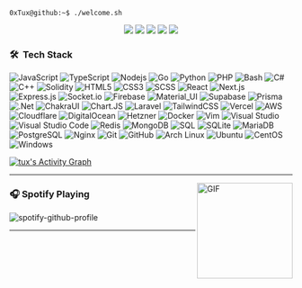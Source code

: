 ```console
0xTux@github:~$ ./welcome.sh
```


<p align="center">
   <a href="https://www.facebook.com/0xtux" target="_blank"><img src="https://img.shields.io/badge/-Facebook-0D1117?style=for-the-badge&logo=facebook&logoColor=ff3c74"></a>
    <a href="https://steamcommunity.com/id/0xtux" target="_blank"><img src="https://img.shields.io/badge/-Steam-0D1117?style=for-the-badge&logo=steam&logoColor=ff3c74"></a>
   <a href="https://www.reddit.com/user/0xtux" target="_blank"><img src="https://img.shields.io/badge/-Reddit-0D1117?style=for-the-badge&logo=reddit&logoColor=ff3c74"></a>
   <a href="https://discord.gg/jwGRprex4C" target="_blank"><img src="https://img.shields.io/badge/-Discord-0D1117?style=for-the-badge&logo=discord&logoColor=ff3c74"></a>
   <a href="mailto:0xTux@pm.me" target="_blank"><img src="https://img.shields.io/badge/-Email-0D1117?style=for-the-badge&logo=gmail&logoColor=ff3c74"></a>
</p>


### 🛠 &nbsp;Tech Stack

![JavaScript](https://img.shields.io/badge/-JavaScript-black?style=flat-square&logo=javascript)
![TypeScript](https://img.shields.io/badge/-TypeScript-black?style=flat-square&logo=typescript)
![Nodejs](https://img.shields.io/badge/-Nodejs-black?style=flat-square&logo=Node.js)
![Go](https://img.shields.io/badge/-Go-black?style=flat-square&logo=go)
![Python](https://img.shields.io/badge/-Python-black?style=flat-square&logo=python)
![PHP](https://img.shields.io/badge/-PHP-black?style=flat-square&logo=PHP)
![Bash](https://img.shields.io/badge/-Bash-black?style=flat-square&logo=gnu-bash)
![C#](https://img.shields.io/badge/-CSharp-black?style=flat-square&logo=csharp)
![C++](https://img.shields.io/badge/-C++-black?style=flat-square&logo=c)
![Solidity](https://img.shields.io/badge/-Solidity-black?style=flat-square&logo=solidity)
![HTML5](https://img.shields.io/badge/-HTML5-black?style=flat-square&logo=html5&logoColor=white)
![CSS3](https://img.shields.io/badge/-CSS3-black?style=flat-square&logo=css3)
![SCSS](https://img.shields.io/badge/-SCSS-black?style=flat-square&logo=SASS)
![React](https://img.shields.io/badge/-React-black?style=flat-square&logo=react)
![Next.js](https://img.shields.io/badge/-Next-black?style=flat-square&logo=Next.js)
![Express.js](https://img.shields.io/badge/-Express-black?style=flat-square&logo=express)
![Socket.io](https://img.shields.io/badge/-Socket-black?style=flat-square&logo=socket.io)
![Firebase](https://img.shields.io/badge/-Firebase-black?style=flat-square&logo=Firebase)
![Material_UI](https://img.shields.io/badge/-Material_UI-black?style=flat-square&logo=material-ui)
![Supabase](https://img.shields.io/badge/-Supabase-black?style=flat-square&logo=supabase)
![Prisma](https://img.shields.io/badge/-Prisma-black?style=flat-square&logo=prisma)
![.Net](https://img.shields.io/badge/-.Net-black?style=flat-square&logo=.net)
![ChakraUI](https://img.shields.io/badge/-Chakra_UI-black?style=flat-square&logo=chakraui)
![Chart.JS](https://img.shields.io/badge/-chart.js-black?style=flat-square&logo=chart.js)
![Laravel](https://img.shields.io/badge/-Laravel-black?style=flat-square&logo=laravel)
![TailwindCSS](https://img.shields.io/badge/-Tailwind_CSS-black?style=flat-square&logo=tailwindcss)
![Vercel](https://img.shields.io/badge/-Vercel-black?style=flat-square&logo=vercel)
![AWS](https://img.shields.io/badge/-AWS-black?style=flat-square&logo=amazon-aws)
![Cloudflare](https://img.shields.io/badge/-Cloudflare-black?style=flat-square&logo=cloudflare)
![DigitalOcean](https://img.shields.io/badge/-DigitalOcean-black?style=flat-square&logo=digitalocean)
![Hetzner](https://img.shields.io/badge/-Hetzner-black?style=flat-square&logo=hetzner)
![Docker](https://img.shields.io/badge/-Docker-black?style=flat-square&logo=docker)
![Vim](https://img.shields.io/badge/-Vim-black?style=flat-square&logo=Vim)
![Visual Studio](https://img.shields.io/badge/-Visual_Studio-black?style=flat-square&logo=visual-studio)
![Visual Studio Code](https://img.shields.io/badge/-Visual_Studio_Code-black?style=flat-square&logo=visual-studio-code)
![Redis](https://img.shields.io/badge/-Redis-black?style=flat-square&logo=redis)
![MongoDB](https://img.shields.io/badge/-MongoDB-black?style=flat-square&logo=mongodb)
![SQL](https://img.shields.io/badge/-SQL-black?style=flat-square&logo=mysql)
![SQLite](https://img.shields.io/badge/-SQLite-black?style=flat-square&logo=sqlite)
![MariaDB](https://img.shields.io/badge/-MariaDB-black?style=flat-square&logo=mariadb)
![PostgreSQL](https://img.shields.io/badge/-PostgreSQL-black?style=flat-square&logo=postgresql)
![Nginx](https://img.shields.io/badge/-Nginx-black?style=flat-square&logo=nginx)
![Git](https://img.shields.io/badge/-Git-black?style=flat-square&logo=git)
![GitHub](https://img.shields.io/badge/-GitHub-black?style=flat-square&logo=github)
![Arch Linux](https://img.shields.io/badge/-Arch_Linux-black?style=flat-square&logo=arch-linux)
![Ubuntu](https://img.shields.io/badge/-Ubuntu-black?style=flat-square&logo=ubuntu)
![CentOS](https://img.shields.io/badge/-CentOS-black?style=flat-square&logo=centos)
![Windows](https://img.shields.io/badge/-Windows-black?style=flat-square&logo=windows)

<div>
    <a href="#"><img alt="tux's Activity Graph" src="https://activity-graph.herokuapp.com/graph?username=0xTux&custom_title=tux's%20Contribution%20Graph&bg_color=0D1117&color=ff3c74&line=FFFFFF&point=ff3c74&hide_border=true" /></a>
<div> 

---

<img align="right" alt="GIF" height="170px" src="https://media.giphy.com/media/J5B1Y8QZnzXXbLQIBu/giphy.gif" />

### 🎧 Spotify Playing

![spotify-github-profile](https://spotify-github-profile.vercel.app/api/view?uid=irvd4a80l4m2v7k2gy3fct4j5&cover_image=true&theme=novatorem&bar_color=ff3c74&bar_color_cover=false)

---

